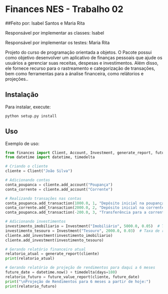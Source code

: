 # Finances NES - Trabalho 02

##Feito por: Isabel Santos e Maria Rita

Responsável por implementar as classes: Isabel

Responsável por implementar os testes: Maria Rita

Projeto do curso de programação orientada a objetos. O Pacote possui como objetivo desenvolver um aplicativo de finanças pessoais que ajude os usuários a gerenciar suas receitas, despesas e investimentos. Além disso, ele fornece recurso para o rastreamento e categorização de transações, bem como ferramentas para a ánalise financeira, como relátorios e projeções..



## Instalação

Para instalar, execute:

```
python setup.py install
```

## Uso

Exemplo de uso:

```py
from finances import Client, Account, Investment, generate_report, future_value_report
from datetime import datetime, timedelta

# Criando o cliente
cliente = Client("João Silva")

# Adicionando contas
conta_poupanca = cliente.add_account("Poupança")
conta_corrente = cliente.add_account("Corrente")

# Realizando transações nas contas
conta_poupanca.add_transaction(1000.0, 1, "Depósito inicial na poupança")  # Pagamento
conta_corrente.add_transaction(2000.0, 2, "Depósito inicial na corrente")  # Depósito
conta_poupanca.add_transaction(-200.0, 3, "Transferência para a corrente")  # Transferência

# Adicionando investimentos
investimento_imobiliario = Investment("Imobiliário", 5000.0, 0.05)  # Taxa de retorno de 5% ao mês
investimento_tesouro = Investment("Tesouro", 2000.0, 0.03)  # Taxa de retorno de 3% ao mês
cliente.add_investment(investimento_imobiliario)
cliente.add_investment(investimento_tesouro)

# Gerando relatório financeiro atual
relatorio_atual = generate_report(cliente)
print(relatorio_atual)

# Gerando relatório de projeção de rendimentos para daqui a 6 meses
future_date = datetime.now() + timedelta(days=180)
relatorio_futuro = future_value_report(cliente, future_date)
print("\nProjeção de Rendimentos para 6 meses a partir de hoje:")
print(relatorio_futuro)
```
